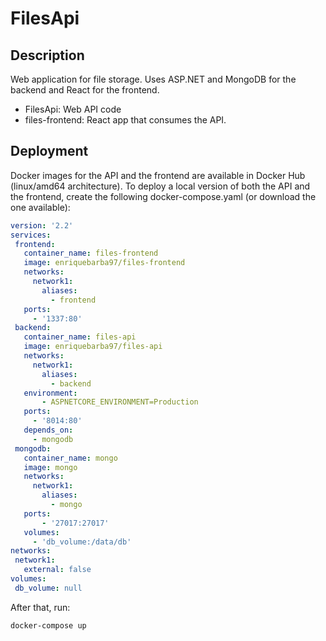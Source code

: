# FilesApi
## Description
Web application for file storage. Uses ASP.NET and MongoDB for the backend and React for the frontend.

- FilesApi: Web API code
- files-frontend: React app that consumes the API.

## Deployment
Docker images for the API and the frontend are available in Docker Hub (linux/amd64 architecture). To deploy a local version of both the API and the frontend, create the following docker-compose.yaml (or download the one available):
 ```yaml
 version: '2.2'
services:
  frontend:
    container_name: files-frontend
    image: enriquebarba97/files-frontend
    networks:
      network1:
        aliases:
          - frontend
    ports:
      - '1337:80'
  backend:
    container_name: files-api
    image: enriquebarba97/files-api
    networks:
      network1:
        aliases:
          - backend
    environment: 
        - ASPNETCORE_ENVIRONMENT=Production
    ports:
      - '8014:80'
    depends_on:
      - mongodb
  mongodb:
    container_name: mongo
    image: mongo
    networks:
      network1:
        aliases:
          - mongo
    ports:
        - '27017:27017'
    volumes:
      - 'db_volume:/data/db'
networks:
  network1:
    external: false
volumes:
  db_volume: null
 ```
 
 After that, run:
 ```bash
 docker-compose up
 ```
